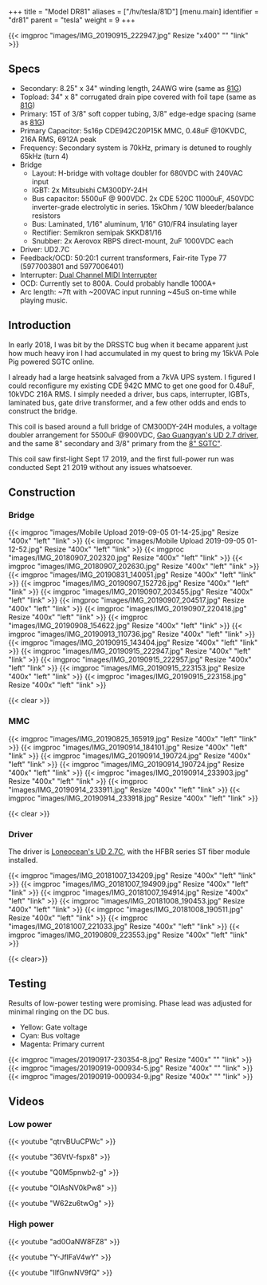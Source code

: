 +++
title = "Model DR81"
aliases = ["/hv/tesla/81D"]
[menu.main]
identifier = "dr81"
parent = "tesla"
weight = 9
+++

{{< imgproc "images/IMG_20190915_222947.jpg" Resize "x400" "" "link" >}}

## Specs

* Secondary: 8.25" x 34" winding length, 24AWG wire (same as [81G](../81G))
* Topload: 34" x 8" corrugated drain pipe covered with foil tape (same as [81G](../81G))
* Primary: 15T of 3/8" soft copper tubing, 3/8" edge-edge spacing (same as [81G](../81G))
* Primary Capacitor: 5s16p CDE942C20P15K MMC, 0.48uF @10KVDC, 216A RMS, 6912A peak
* Frequency: Secondary system is 70kHz, primary is detuned to roughly 65kHz (turn 4)
* Bridge
  * Layout: H-bridge with voltage doubler for 680VDC with 240VAC input
  * IGBT: 2x Mitsubishi CM300DY-24H
  * Bus capacitor: 5500uF @ 900VDC. 2x CDE 520C 11000uF, 450VDC inverter-grade electrolytic in series. 15kOhm / 10W bleeder/balance resistors
  * Bus: Laminated, 1/16" aluminum, 1/16" G10/FR4 insulating layer
  * Rectifier: Semikron semipak SKKD81/16
  * Snubber: 2x Aerovox RBPS direct-mount, 2uF 1000VDC each
* Driver: UD2.7C
* Feedback/OCD: 50:20:1 current transformers, Fair-rite Type 77 (5977003801 and 5977006401)
* Interrupter: [Dual Channel MIDI Interrupter](../interrupter)
* OCD: Currently set to 800A. Could probably handle 1000A+
* Arc length: ~7ft with ~200VAC input running ~45uS on-time while playing music.

## Introduction

In early 2018, I was bit by the DRSSTC bug when it became apparent just how
much heavy iron I had accumulated in my quest to bring my 15kVA Pole Pig
powered SGTC online.

I already had a large heatsink salvaged from a 7kVA UPS system. I figured I
could reconfigure my existing CDE 942C MMC to get one good for 0.48uF, 10kVDC 216A
RMS. I simply needed a driver, bus caps, interrupter, IGBTs, laminated bus, gate drive transformer, and a few other
odds and ends to construct the bridge.

This coil is based around a full bridge of CM300DY-24H modules, a voltage doubler arrangement for 5500uF @900VDC, [Gao Guangyan's UD 2.7
driver](http://www.loneoceans.com/labs/ud27/), and the same 8" secondary and
3/8" primary from the [8" SGTC"](../81G).

This coil saw first-light Sept 17 2019, and the first full-power run was conducted Sept 21 2019 without any issues whatsoever.

## Construction

### Bridge

{{< imgproc "images/Mobile Upload 2019-09-05 01-14-25.jpg" Resize "400x" "left" "link" >}}
{{< imgproc "images/Mobile Upload 2019-09-05 01-12-52.jpg" Resize "400x" "left" "link" >}}
{{< imgproc "images/IMG_20180907_202320.jpg" Resize "400x" "left" "link" >}}
{{< imgproc "images/IMG_20180907_202630.jpg" Resize "400x" "left" "link" >}}
{{< imgproc "images/IMG_20190831_140051.jpg" Resize "400x" "left" "link" >}}
{{< imgproc "images/IMG_20190907_152726.jpg" Resize "400x" "left" "link" >}}
{{< imgproc "images/IMG_20190907_203455.jpg" Resize "400x" "left" "link" >}}
{{< imgproc "images/IMG_20190907_204517.jpg" Resize "400x" "left" "link" >}}
{{< imgproc "images/IMG_20190907_220418.jpg" Resize "400x" "left" "link" >}}
{{< imgproc "images/IMG_20190908_154622.jpg" Resize "400x" "left" "link" >}}
{{< imgproc "images/IMG_20190913_110736.jpg" Resize "400x" "left" "link" >}}
{{< imgproc "images/IMG_20190915_143404.jpg" Resize "400x" "left" "link" >}}
{{< imgproc "images/IMG_20190915_222947.jpg" Resize "400x" "left" "link" >}}
{{< imgproc "images/IMG_20190915_222957.jpg" Resize "400x" "left" "link" >}}
{{< imgproc "images/IMG_20190915_223153.jpg" Resize "400x" "left" "link" >}}
{{< imgproc "images/IMG_20190915_223158.jpg" Resize "400x" "left" "link" >}}


{{< clear >}}

### MMC

{{< imgproc "images/IMG_20190825_165919.jpg" Resize "400x" "left" "link" >}}
{{< imgproc "images/IMG_20190914_184101.jpg" Resize "400x" "left" "link" >}}
{{< imgproc "images/IMG_20190914_190724.jpg" Resize "400x" "left" "link" >}}
{{< imgproc "images/IMG_20190914_190724.jpg" Resize "400x" "left" "link" >}}
{{< imgproc "images/IMG_20190914_233903.jpg" Resize "400x" "left" "link" >}}
{{< imgproc "images/IMG_20190914_233911.jpg" Resize "400x" "left" "link" >}}
{{< imgproc "images/IMG_20190914_233918.jpg" Resize "400x" "left" "link" >}}

{{< clear >}}

### Driver

The driver is [Loneocean's UD 2.7C](http://www.loneoceans.com/labs/ud27/), with
the HFBR series ST fiber module installed.

{{< imgproc "images/IMG_20181007_134209.jpg" Resize "400x" "left" "link" >}}
{{< imgproc "images/IMG_20181007_194909.jpg" Resize "400x" "left" "link" >}}
{{< imgproc "images/IMG_20181007_194914.jpg" Resize "400x" "left" "link" >}}
{{< imgproc "images/IMG_20181008_190453.jpg" Resize "400x" "left" "link" >}}
{{< imgproc "images/IMG_20181008_190511.jpg" Resize "400x" "left" "link" >}}
{{< imgproc "images/IMG_20181007_221033.jpg" Resize "400x" "left" "link" >}}
{{< imgproc "images/IMG_20190809_223553.jpg" Resize "400x" "left" "link" >}}

{{< clear>}}

## Testing

Results of low-power testing were promising. Phase lead was adjusted for minimal ringing on the DC bus.

* Yellow: Gate voltage
* Cyan: Bus voltage
* Magenta: Primary current

{{< imgproc "images/20190917-230354-8.jpg" Resize "400x" "" "link" >}}
{{< imgproc "images/20190919-000934-5.jpg" Resize "400x" "" "link" >}}
{{< imgproc "images/20190919-000934-9.jpg" Resize "400x" "" "link" >}}

## Videos

### Low power

{{< youtube "qtrvBUuCPWc" >}}

{{< youtube "36VtV-fspx8" >}}

{{< youtube "Q0M5pnwb2-g" >}}

{{< youtube "OIAsNV0kPw8" >}}

{{< youtube "W62zu6twOg" >}}

### High power

{{< youtube "ad0OaNW8FZ8" >}}

{{< youtube "Y-JfIFaV4wY" >}}

{{< youtube "IIfGnwNV9fQ" >}}